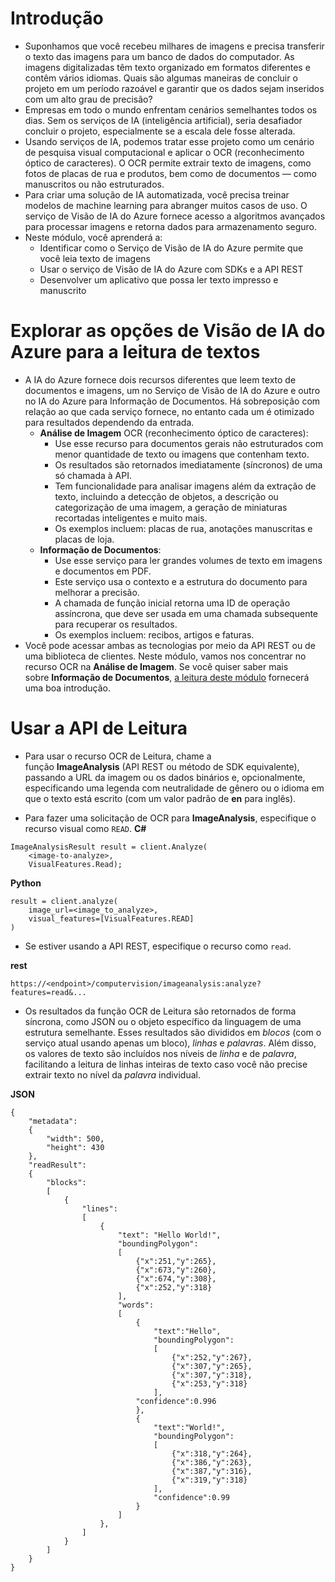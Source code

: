 # Introdução
- Suponhamos que você recebeu milhares de imagens e precisa transferir o texto das imagens para um banco de dados do computador. As imagens digitalizadas têm texto organizado em formatos diferentes e contêm vários idiomas. Quais são algumas maneiras de concluir o projeto em um período razoável e garantir que os dados sejam inseridos com um alto grau de precisão?
- Empresas em todo o mundo enfrentam cenários semelhantes todos os dias. Sem os serviços de IA (inteligência artificial), seria desafiador concluir o projeto, especialmente se a escala dele fosse alterada.
- Usando serviços de IA, podemos tratar esse projeto como um cenário de pesquisa visual computacional e aplicar o OCR (reconhecimento óptico de caracteres). O OCR permite extrair texto de imagens, como fotos de placas de rua e produtos, bem como de documentos — como manuscritos ou não estruturados.
- Para criar uma solução de IA automatizada, você precisa treinar modelos de machine learning para abranger muitos casos de uso. O serviço de Visão de IA do Azure fornece acesso a algoritmos avançados para processar imagens e retorna dados para armazenamento seguro.
- Neste módulo, você aprenderá a:
	- Identificar como o Serviço de Visão de IA do Azure permite que você leia texto de imagens
	- Usar o serviço de Visão de IA do Azure com SDKs e a API REST
	- Desenvolver um aplicativo que possa ler texto impresso e manuscrito
# Explorar as opções de Visão de IA do Azure para a leitura de textos
- A IA do Azure fornece dois recursos diferentes que leem texto de documentos e imagens, um no Serviço de Visão de IA do Azure e outro no IA do Azure para Informação de Documentos. Há sobreposição com relação ao que cada serviço fornece, no entanto cada um é otimizado para resultados dependendo da entrada.
	- **Análise de Imagem** OCR (reconhecimento óptico de caracteres):
	    - Use esse recurso para documentos gerais não estruturados com menor quantidade de texto ou imagens que contenham texto.
	    - Os resultados são retornados imediatamente (síncronos) de uma só chamada à API.
	    - Tem funcionalidade para analisar imagens além da extração de texto, incluindo a detecção de objetos, a descrição ou categorização de uma imagem, a geração de miniaturas recortadas inteligentes e muito mais.
	    - Os exemplos incluem: placas de rua, anotações manuscritas e placas de loja.
	- **Informação de Documentos**:
	    - Use esse serviço para ler grandes volumes de texto em imagens e documentos em PDF.
	    - Este serviço usa o contexto e a estrutura do documento para melhorar a precisão.
	    - A chamada de função inicial retorna uma ID de operação assíncrona, que deve ser usada em uma chamada subsequente para recuperar os resultados.
	    - Os exemplos incluem: recibos, artigos e faturas.
- Você pode acessar ambas as tecnologias por meio da API REST ou de uma biblioteca de clientes. Neste módulo, vamos nos concentrar no recurso OCR na **Análise de Imagem**. Se você quiser saber mais sobre **Informação de Documentos**, [a leitura deste módulo](https://learn.microsoft.com/pt-br/training/modules/use-prebuilt-form-recognizer-models/) fornecerá uma boa introdução.
# Usar a API de Leitura
- Para usar o recurso OCR de Leitura, chame a função **ImageAnalysis** (API REST ou método de SDK equivalente), passando a URL da imagem ou os dados binários e, opcionalmente, especificando uma legenda com neutralidade de gênero ou o idioma em que o texto está escrito (com um valor padrão de **en** para inglês).

- Para fazer uma solicitação de OCR para **ImageAnalysis**, especifique o recurso visual como `READ`.
**C#**
```
ImageAnalysisResult result = client.Analyze(
    <image-to-analyze>,
    VisualFeatures.Read);
```

**Python**
```
result = client.analyze(
    image_url=<image_to_analyze>,
    visual_features=[VisualFeatures.READ]
)
```

- Se estiver usando a API REST, especifique o recurso como `read`.

**rest**
```
https://<endpoint>/computervision/imageanalysis:analyze?features=read&...
```

- Os resultados da função OCR de Leitura são retornados de forma síncrona, como JSON ou o objeto específico da linguagem de uma estrutura semelhante. Esses resultados são divididos em _blocos_ (com o serviço atual usando apenas um bloco), _linhas_ e _palavras_. Além disso, os valores de texto são incluídos nos níveis de _linha_ e de _palavra_, facilitando a leitura de linhas inteiras de texto caso você não precise extrair texto no nível da _palavra_ individual.

**JSON**
```
{
    "metadata":
    {
        "width": 500,
        "height": 430
    },
    "readResult":
    {
        "blocks":
        [
            {
                "lines":
                [
                    {
                        "text": "Hello World!",
                        "boundingPolygon":
                        [
                            {"x":251,"y":265},
                            {"x":673,"y":260},
                            {"x":674,"y":308},
                            {"x":252,"y":318}
                        ],
                        "words":
                        [
                            {
                                "text":"Hello",
                                "boundingPolygon":
                                [
                                    {"x":252,"y":267},
                                    {"x":307,"y":265},
                                    {"x":307,"y":318},
                                    {"x":253,"y":318}
                                ],
                            "confidence":0.996
                            },
                            {
                                "text":"World!",
                                "boundingPolygon":
                                [
                                    {"x":318,"y":264},
                                    {"x":386,"y":263},
                                    {"x":387,"y":316},
                                    {"x":319,"y":318}
                                ],
                                "confidence":0.99
                            }
                        ]
                    },
                ]
            }
        ]
    }
}
```